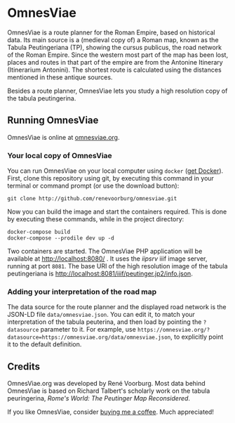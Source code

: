# OmnesViae

OmnesViae is a route planner for the Roman Empire, based on historical data. Its main source is a (medieval copy of) a Roman map, known as the Tabula Peutingeriana (TP), showing the cursus publicus, the road network of the Roman Empire. Since the western most part of the map has been lost, places and routes in that part of the empire are from the Antonine Itinerary (Itinerarium Antonini).
The shortest route is calculated using the distances mentioned in these antique sources.

Besides a route planner, OmnesViae lets you study a high resolution copy of the tabula peutingerina.

## Running OmnesViae

OmnesViae is online at [omnesviae.org](https://omnesviae.org).

### Your local copy of OmnesViae

You can run OmnesViae on your local computer using `docker` ([get Docker](https://docs.docker.com/get-docker/)). First, clone this repository using git, by executing this command in your terminal or command prompt (or use the download button):

    git clone http://github.com/renevoorburg/omnesviae.git

Now you can build the image and start the containers required. This is done by executing these commands, while in the project directory:

	docker-compose build
	docker-compose --prodile dev up -d

Two containers are started. The OmnesViae PHP application will be available at [http://localhost:8080/](http://localhost:8080/) . It uses the *iipsrv* iiif image server, running at port `8081`. The base URI of the high resolution image of the tabula peutingeriana is [http://localhost:8081/iiif/peutinger.jp2/info.json](http://localhost:8081/iiif/peutinger.jp2/info.json).

### Adding your interpretation of the road map

The data source for the route planner and the displayed road network is the JSON-LD file `data/omnesviae.json`. You can edit it, to match your interpretation of the tabula peuterina, and then load by pointing the `?datasource` parameter to it. For example, use `https://omnesviae.org/?datasource=https://omnesviae.org/data/omnesviae.json`, to explicitly point it to the default definition.

## Credits

OmnesViae.org was developed by René Voorburg. Most data behind OmnesViae is based on Richard Talbert's scholarly work on the tabula peuringerina, *Rome's World: The Peutinger Map Reconsidered*. 

If you like OmnesViae, consider [buying me a coffee](https://buymeacoffee.com/omnesviae). Much appreciated!

